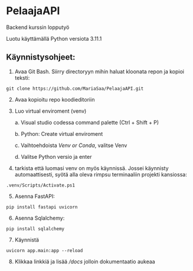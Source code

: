 # PelaajaAPI
Backend kurssin lopputyö

Luotu käyttämällä Python versiota 3.11.1

## Käynnistysohjeet:
1. Avaa Git Bash. Siirry directoryyn mihin haluat kloonata repon ja kopioi teksti:
```
git clone https://github.com/MariaSaa/PelaajaAPI.git 
```
2. Avaa kopioitu repo koodieditoriin
3. Luo virtual enviroment (venv)
    
    a. Visual studio codessa command palette (Ctrl + Shift + P)
    
    b. Python: Create virtual enviroment
    
    c. Vaihtoehdoista _Venv or Conda_, valitse Venv
    
    d. Valitse Python versio ja enter
    
4. tarkista että luomasi venv on myös käynnissä. Jossei käynnisty automaattisesti, syötä alla oleva rimpsu terminaaliin projekti kansiossa:
```
.venv/Scripts/Activate.ps1
```

5. Asenna FastAPI:
```
pip install fastapi uvicorn
```
6. Asenna Sqlalchemy: 
```
pip install sqlalchemy
```
7. Käynnistä
```
uvicorn app.main:app --reload
```
8. Klikkaa linkkiä ja lisää _/docs_ jolloin dokumentaatio aukeaa 

